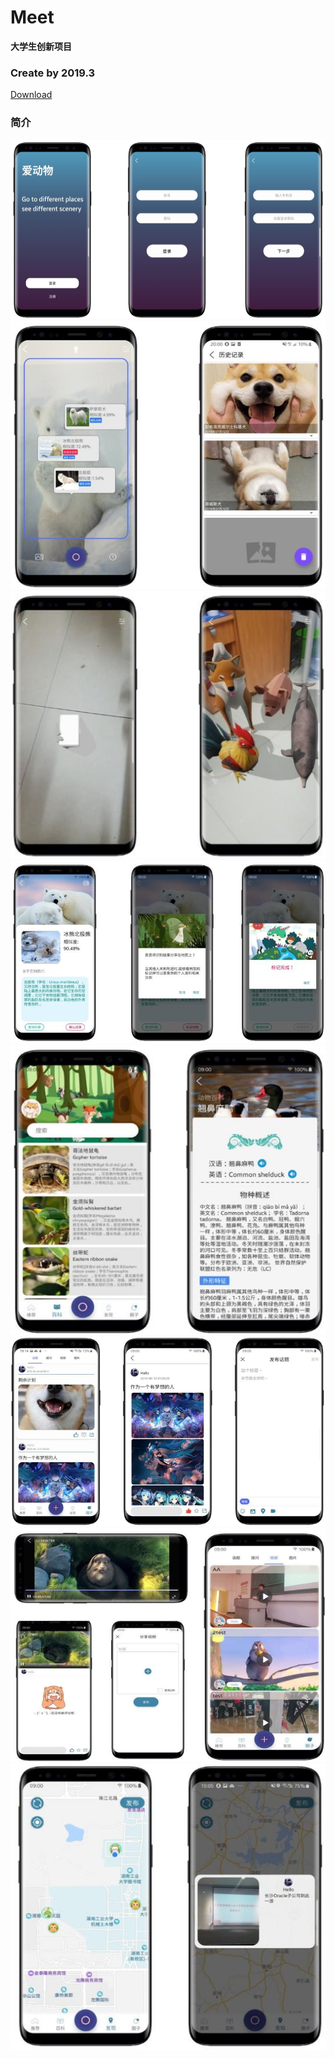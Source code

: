 # <Android>Meet
**大学生创新项目**
### Create by 2019.3
[Download](https://pan.baidu.com/s/1s6WJaNc7jjDUx0YO5fdXxg)
### 简介
![](https://github.com/CappuccinoZero/Meet/blob/master/Image/1.png)
![](https://github.com/CappuccinoZero/Meet/blob/master/Image/2.png)
![](https://github.com/CappuccinoZero/Meet/blob/master/Image/3.png)
![](https://github.com/CappuccinoZero/Meet/blob/master/Image/4.png)
![](https://github.com/CappuccinoZero/Meet/blob/master/Image/5.png)
![](https://github.com/CappuccinoZero/Meet/blob/master/Image/6.png)
![](https://github.com/CappuccinoZero/Meet/blob/master/Image/7.png)
![](https://github.com/CappuccinoZero/Meet/blob/master/Image/8.png)
